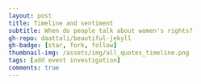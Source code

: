 ```yaml
---
layout: post
title: Timeline and sentiment
subtitle: When do people talk about women's rights?
gh-repo: daattali/beautiful-jekyll
gh-badge: [star, fork, follow]
thumbnail-img: /assets/img/all_quotes_timeline.png
tags: [add event investigation]
comments: true
---
```



